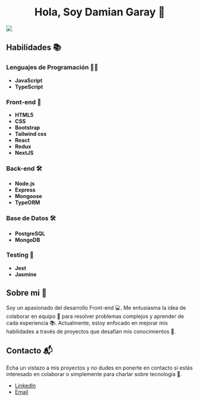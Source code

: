 <div align="center">
<h1 align="center">Hola, Soy Damian Garay 👋</h1>
</div>
<img src="https://i.imgur.com/zWmXTLP.png">



## Habilidades 📚

### Lenguajes de Programación 👨‍💻
- **JavaScript**
- **TypeScript**

### Front-end 🎨
- **HTML5**
- **CSS**
- **Bootstrap**
- **Tailwind css**
- **React**
- **Redux**
- **NextJS**

### Back-end 🛠️
- **Node.js**
- **Express**
- **Mongoose**
- **TypeORM**

### Base de Datos 🛠️
- **PostgreSQL**
- **MongoDB**

### Testing 🧪
- **Jest**
- **Jasmine**



## Sobre mi 💬
Soy un apasionado del desarrollo Front-end 💻. Me entusiasma la idea de colaborar en equipo 🤝 para resolver problemas complejos y aprender de cada experiencia 📚.
Actualmente, estoy enfocado en mejorar mis habilidades a través de proyectos que desafían mis conocimientos 🚀.

## Contacto 📬
Echa un vistazo a mis proyectos y no dudes en ponerte en contacto si estás interesado en colaborar o simplemente para charlar sobre tecnología 🌟. 

- [LinkedIn](https://www.linkedin.com/in/damian-garay-a8b056273/)
- [Email](mailto:cdamiang90@gmail.com)
